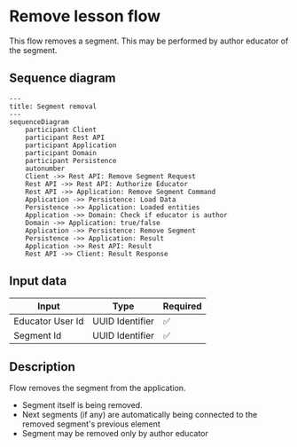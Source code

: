 # Remove lesson flow

This flow removes a segment. This may be performed by author educator of the segment.

## Sequence diagram

```mermaid
---
title: Segment removal
---
sequenceDiagram
    participant Client
    participant Rest API
    participant Application
    participant Domain
    participant Persistence
    autonumber
    Client ->> Rest API: Remove Segment Request
    Rest API ->> Rest API: Authorize Educator
    Rest API ->> Application: Remove Segment Command
    Application ->> Persistence: Load Data
    Persistence ->> Application: Loaded entities
    Application ->> Domain: Check if educator is author
    Domain ->> Application: true/false
    Application ->> Persistence: Remove Segment
    Persistence ->> Application: Result
    Application ->> Rest API: Result
    Rest API ->> Client: Result Response
```

## Input data

| Input            | Type            | Required |
|------------------|-----------------|----------|
| Educator User Id | UUID Identifier | ✅        |
| Segment Id       | UUID Identifier | ✅        |

## Description

Flow removes the segment from the application.

- Segment itself is being removed.
- Next segments (if any) are automatically being connected to the removed segment's previous element
- Segment may be removed only by author educator